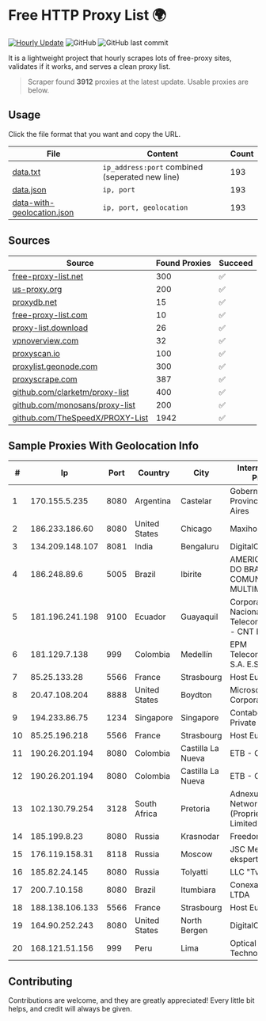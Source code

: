 
# Free HTTP Proxy List 🌍

[![Hourly Update](https://github.com/mertguvencli/http-proxy-list/actions/workflows/main.yml/badge.svg?branch=main)](https://github.com/mertguvencli/http-proxy-list/actions/workflows/main.yml)
![GitHub](https://img.shields.io/github/license/mertguvencli/http-proxy-list)
![GitHub last commit](https://img.shields.io/github/last-commit/mertguvencli/http-proxy-list)

It is a lightweight project that hourly scrapes lots of free-proxy sites, validates if it works, and serves a clean proxy list.


> Scraper found **3912** proxies at the latest update. Usable proxies are below.

## Usage

Click the file format that you want and copy the URL.


|File|Content|Count|
|----|-------|-----|
|[data.txt](https://raw.githubusercontent.com/mertguvencli/http-proxy-list/main/proxy-list/data.txt)|`ip_address:port` combined (seperated new line)|193|
|[data.json](https://raw.githubusercontent.com/mertguvencli/http-proxy-list/main/proxy-list/data.json)|`ip, port`|193|
|[data-with-geolocation.json](https://raw.githubusercontent.com/mertguvencli/http-proxy-list/main/proxy-list/data-with-geolocation.json)|`ip, port, geolocation`|193|

## Sources

|Source|Found Proxies|Succeed|
|------|-------------|-------|
|[free-proxy-list.net](https://free-proxy-list.net)|300|✅|
|[us-proxy.org](https://www.us-proxy.org)|200|✅|
|[proxydb.net](http://proxydb.net)|15|✅|
|[free-proxy-list.com](https://free-proxy-list.com/?page=&port=&type%5B%5D=http&type%5B%5D=https&up_time=0&search=Search)|10|✅|
|[proxy-list.download](https://www.proxy-list.download/HTTP)|26|✅|
|[vpnoverview.com](https://vpnoverview.com/privacy/anonymous-browsing/free-proxy-servers)|32|✅|
|[proxyscan.io](https://www.proxyscan.io)|100|✅|
|[proxylist.geonode.com](https://proxylist.geonode.com/api/proxy-list?limit=300&page=1&sort_by=lastChecked&sort_type=desc&protocols=http,https)|300|✅|
|[proxyscrape.com](https://api.proxyscrape.com/v2/?request=displayproxies&protocol=http&timeout=10000&country=all&ssl=all&anonymity=all)|387|✅|
|[github.com/clarketm/proxy-list](https://raw.githubusercontent.com/clarketm/proxy-list/master/proxy-list-raw.txt)|400|✅|
|[github.com/monosans/proxy-list](https://raw.githubusercontent.com/monosans/proxy-list/main/proxies/http.txt)|200|✅|
|[github.com/TheSpeedX/PROXY-List](https://raw.githubusercontent.com/TheSpeedX/PROXY-List/master/http.txt)|1942|✅|


## Sample Proxies With Geolocation Info

|#|Ip|Port|Country|City|Internet Service Provider|
|-|--|----|-------|----|-------------------------|
|1|170.155.5.235|8080|Argentina|Castelar|Gobernacion de la Provincia de Buenos Aires|
|2|186.233.186.60|8080|United States|Chicago|Maxihost LTDA|
|3|134.209.148.107|8081|India|Bengaluru|DigitalOcean, LLC|
|4|186.248.89.6|5005|Brazil|Ibirite|AMERICAN TOWER DO BRASIL-COMUNICA??O MULTIM?DIA LT|
|5|181.196.241.198|9100|Ecuador|Guayaquil|Corporacion Nacional De Telecomunicaciones - CNT EP|
|6|181.129.7.138|999|Colombia|Medellín|EPM Telecomunicaciones S.A. E.S.P.|
|7|85.25.133.28|5566|France|Strasbourg|Host Europe GmbH|
|8|20.47.108.204|8888|United States|Boydton|Microsoft Corporation|
|9|194.233.86.75|1234|Singapore|Singapore|Contabo Asia Private Limited|
|10|85.25.196.218|5566|France|Strasbourg|Host Europe GmbH|
|11|190.26.201.194|8080|Colombia|Castilla La Nueva|ETB - Colombia|
|12|190.26.201.194|8080|Colombia|Castilla La Nueva|ETB - Colombia|
|13|102.130.79.254|3128|South Africa|Pretoria|Adnexus Celerity Networks (Proprietary) Limited|
|14|185.199.8.23|8080|Russia|Krasnodar|Freedom LLC|
|15|176.119.158.31|8118|Russia|Moscow|JSC Mediasoft ekspert|
|16|185.82.24.145|8080|Russia|Tolyatti|LLC "Tvoi Telecom"|
|17|200.7.10.158|8080|Brazil|Itumbiara|Conexao Telematica LTDA|
|18|188.138.106.133|5566|France|Strasbourg|Host Europe GmbH|
|19|164.90.252.243|8080|United States|North Bergen|DigitalOcean, LLC|
|20|168.121.51.156|999|Peru|Lima|Optical Technologies S.A.C.|



## Contributing

Contributions are welcome, and they are greatly appreciated! Every
little bit helps, and credit will always be given.


